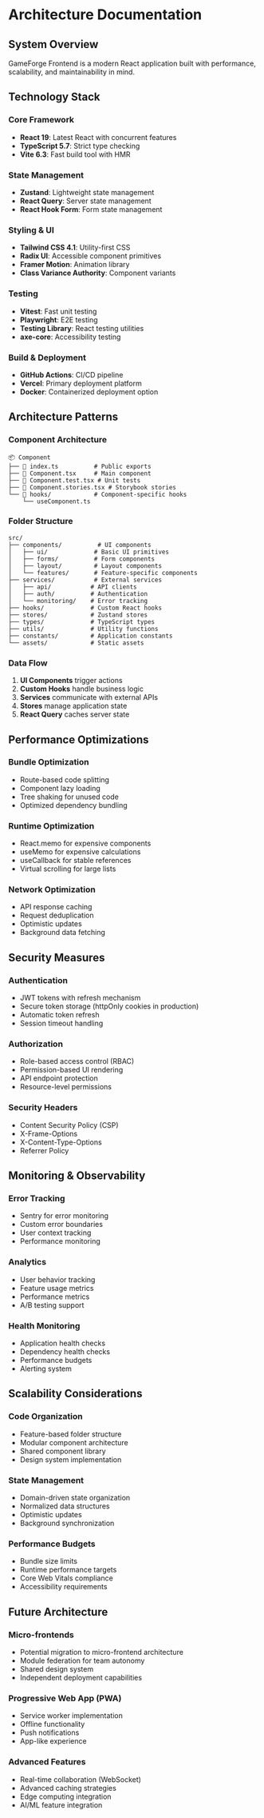 # Architecture Documentation

## System Overview

GameForge Frontend is a modern React application built with performance, scalability, and maintainability in mind.

## Technology Stack

### Core Framework
- **React 19**: Latest React with concurrent features
- **TypeScript 5.7**: Strict type checking
- **Vite 6.3**: Fast build tool with HMR

### State Management
- **Zustand**: Lightweight state management
- **React Query**: Server state management
- **React Hook Form**: Form state management

### Styling & UI
- **Tailwind CSS 4.1**: Utility-first CSS
- **Radix UI**: Accessible component primitives
- **Framer Motion**: Animation library
- **Class Variance Authority**: Component variants

### Testing
- **Vitest**: Fast unit testing
- **Playwright**: E2E testing
- **Testing Library**: React testing utilities
- **axe-core**: Accessibility testing

### Build & Deployment
- **GitHub Actions**: CI/CD pipeline
- **Vercel**: Primary deployment platform
- **Docker**: Containerized deployment option

## Architecture Patterns

### Component Architecture

```
📦 Component
├── 📁 index.ts          # Public exports
├── 📁 Component.tsx     # Main component
├── 📁 Component.test.tsx # Unit tests
├── 📁 Component.stories.tsx # Storybook stories
└── 📁 hooks/            # Component-specific hooks
    └── useComponent.ts
```

### Folder Structure

```
src/
├── components/          # UI components
│   ├── ui/             # Basic UI primitives
│   ├── forms/          # Form components
│   ├── layout/         # Layout components
│   └── features/       # Feature-specific components
├── services/           # External services
│   ├── api/           # API clients
│   ├── auth/          # Authentication
│   └── monitoring/    # Error tracking
├── hooks/             # Custom React hooks
├── stores/            # Zustand stores
├── types/             # TypeScript types
├── utils/             # Utility functions
├── constants/         # Application constants
└── assets/            # Static assets
```

### Data Flow

1. **UI Components** trigger actions
2. **Custom Hooks** handle business logic
3. **Services** communicate with external APIs
4. **Stores** manage application state
5. **React Query** caches server state

## Performance Optimizations

### Bundle Optimization
- Route-based code splitting
- Component lazy loading
- Tree shaking for unused code
- Optimized dependency bundling

### Runtime Optimization
- React.memo for expensive components
- useMemo for expensive calculations
- useCallback for stable references
- Virtual scrolling for large lists

### Network Optimization
- API response caching
- Request deduplication
- Optimistic updates
- Background data fetching

## Security Measures

### Authentication
- JWT tokens with refresh mechanism
- Secure token storage (httpOnly cookies in production)
- Automatic token refresh
- Session timeout handling

### Authorization
- Role-based access control (RBAC)
- Permission-based UI rendering
- API endpoint protection
- Resource-level permissions

### Security Headers
- Content Security Policy (CSP)
- X-Frame-Options
- X-Content-Type-Options
- Referrer Policy

## Monitoring & Observability

### Error Tracking
- Sentry for error monitoring
- Custom error boundaries
- User context tracking
- Performance monitoring

### Analytics
- User behavior tracking
- Feature usage metrics
- Performance metrics
- A/B testing support

### Health Monitoring
- Application health checks
- Dependency health checks
- Performance budgets
- Alerting system

## Scalability Considerations

### Code Organization
- Feature-based folder structure
- Modular component architecture
- Shared component library
- Design system implementation

### State Management
- Domain-driven state organization
- Normalized data structures
- Optimistic updates
- Background synchronization

### Performance Budgets
- Bundle size limits
- Runtime performance targets
- Core Web Vitals compliance
- Accessibility requirements

## Future Architecture

### Micro-frontends
- Potential migration to micro-frontend architecture
- Module federation for team autonomy
- Shared design system
- Independent deployment capabilities

### Progressive Web App (PWA)
- Service worker implementation
- Offline functionality
- Push notifications
- App-like experience

### Advanced Features
- Real-time collaboration (WebSocket)
- Advanced caching strategies
- Edge computing integration
- AI/ML feature integration
